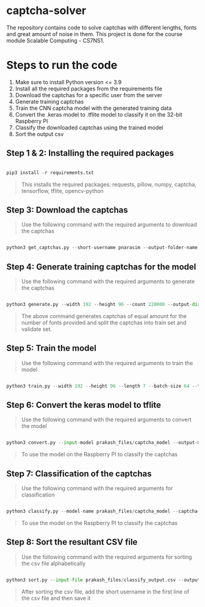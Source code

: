 # captcha-solver

The repository contains code to solve captchas with different lengths, fonts and great amount of noise in them.
This project is done for the course module Scalable Computing - CS7NS1.

# Steps to run the code

1. Make sure to install Python version <= 3.9
2. Install all the required packages from the requirements file
3. Download the captchas for a specific user from the server
4. Generate training captchas
5. Train the CNN captcha model with the generated training data
6. Convert the .keras model to .tflite model to classify it on the 32-bit Raspberry PI
7. Classify the downloaded captchas using the trained model
8. Sort the output csv

## Step 1 & 2: Installing the required packages

```python

pip3 install -r requirements.txt

```
> This installs the required packages: requests, pillow, numpy, captcha, tensorflow, tflite, opencv-python

## Step 3: Download the captchas

> Use the following command with the required arguments to download the captchas

```python

python3 get_captchas.py --short-username pnarasim --output-folder-name prakash_files --file-list-name prakash_files/filelist.txt

```


## Step 4: Generate training captchas for the model

> Use the following command with the required arguments to generate the captchas 

```python

python3 generate.py --width 192 --height 96 --count 220000 --output-dir prakash_files/training --symbols symbols.txt --fonts prakash_files/fonts.txt

```

> The above command generates captchas of equal amount for the number of fonts provided and split the captchas into train set and validate set.

## Step 5: Train the model

> Use the following command with the required arguments to train the model

```python

python3 train.py --width 192 --height 96 --length 7 --batch-size 64 --train-dataset prakash_files/training/train --validate-dataset prakash_files/training/validate --output-model-name prakash_files/captcha_model --epochs 12 --symbols symbols.txt

```

## Step 6: Convert the keras model to tflite

> Use the following command with the required arguments to convert the model

```python

python3 convert.py --input-model prakash_files/captcha_model --output-model prakash_files/captcha_model 

```

> To use the model on the Raspberry PI to classify the captchas

## Step 7: Classification of the captchas

> Use the following command with the required arguments for classification

```python

python3 classify.py --model-name prakash_files/captcha_model --captcha-dir prakash_files/captchas --output prakash_files/classify_output.csv --symbols symbols.txt --model-type tflite

```

> To use the model on the Raspberry PI to classify the captchas

## Step 8: Sort the resultant CSV file

> Use the following command with the required arguments for sorting the csv file alphabetically

```python

python3 sort.py --input-file prakash_files/classify_output.csv --output-file sorted_classify_output.csv

```

> After sorting the csv file, add the short username in the first line of the csv file and then save it